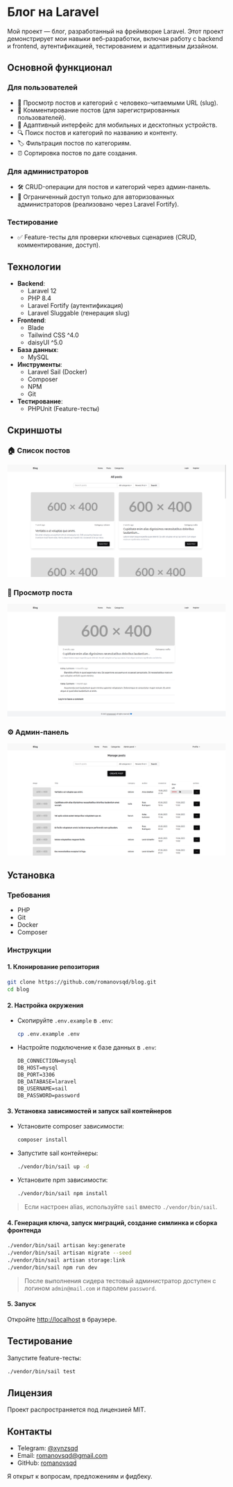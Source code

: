 # Блог на Laravel

Мой проект — блог, разработанный на фреймворке Laravel. Этот проект демонстрирует мои навыки веб-разработки, включая работу с backend и frontend, аутентификацией, тестированием и адаптивным дизайном.

## Основной функционал
### Для пользователей
- 📖 Просмотр постов и категорий с человеко-читаемыми URL (slug).
- 💬 Комментирование постов (для зарегистрированных пользователей).
- 📱 Адаптивный интерфейс для мобильных и десктопных устройств.
- 🔍 Поиск постов и категорий по названию и контенту.
- 🏷️ Фильтрация постов по категориям.
- ⏰ Сортировка постов по дате создания.

### Для администраторов
- 🛠️ CRUD-операции для постов и категорий через админ-панель.
- 🔐 Ограниченный доступ только для авторизованных администраторов (реализовано через Laravel Fortify).

### Тестирование
- ✅ Feature-тесты для проверки ключевых сценариев (CRUD, комментирование, доступ).

## Технологии
- **Backend**:
  - Laravel 12
  - PHP 8.4
  - Laravel Fortify (аутентификация)
  - Laravel Sluggable (генерация slug)
- **Frontend**:
  - Blade
  - Tailwind CSS ^4.0
  - daisyUI ^5.0
- **База данных**:
  - MySQL
- **Инструменты**:
  - Laravel Sail (Docker)
  - Composer
  - NPM
  - Git
- **Тестирование**:
  - PHPUnit (Feature-тесты)

## Скриншоты

### 🏠 Список постов
![Список постов](assets/post-list.png)

### 📄 Просмотр поста
![Просмотр поста](assets/post-view.png)

### ⚙️ Админ-панель
![Админ-панель](assets/admin-panel.png)

## Установка
### Требования
- PHP
- Git
- Docker
- Composer

### Инструкции
#### 1. Клонирование репозитория
```bash
git clone https://github.com/romanovsqd/blog.git
cd blog
```

#### 2. Настройка окружения
- Скопируйте `.env.example` в `.env`:
  ```bash
  cp .env.example .env
  ```
- Настройте подключение к базе данных в `.env`:
  ```env
  DB_CONNECTION=mysql
  DB_HOST=mysql
  DB_PORT=3306
  DB_DATABASE=laravel
  DB_USERNAME=sail
  DB_PASSWORD=password
  ```


#### 3. Установка зависимостей и запуск sail контейнеров
- Установите composer зависимости:
  ```bash
  composer install
  ```
- Запустите sail контейнеры:
  ```bash
  ./vendor/bin/sail up -d
  ```
- Установите npm зависимости:
  ```bash
  ./vendor/bin/sail npm install
  ```
> Если настроен alias, используйте `sail` вместо `./vendor/bin/sail`.

#### 4. Генерация ключа, запуск миграций, создание симлинка и сборка фронтенда
```bash
./vendor/bin/sail artisan key:generate
./vendor/bin/sail artisan migrate --seed
./vendor/bin/sail artisan storage:link
./vendor/bin/sail npm run dev
```
> После выполнения сидера тестовый администратор доступен с логином `admin@mail.com` и паролем `password`.

#### 5. Запуск
Откройте [http://localhost](http://localhost) в браузере.

## Тестирование
Запустите feature-тесты:
```bash
./vendor/bin/sail test
```

## Лицензия
Проект распространяется под лицензией MIT.

## Контакты
- Telegram: [@xynzsqd](https://t.me/xynzsqd)
- Email: [romanovsqd@gmail.com](mailto:romanovsqd@gmail.com)
- GitHub: [romanovsqd](https://github.com/romanovsqd)

Я открыт к вопросам, предложениям и фидбеку.
